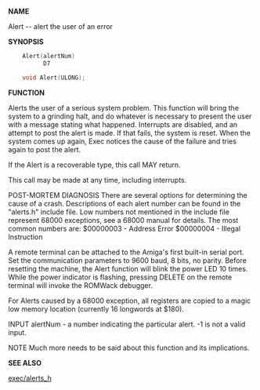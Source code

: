 
**NAME**

Alert -- alert the user of an error

**SYNOPSIS**

```c
    Alert(alertNum)
          D7

    void Alert(ULONG);

```
**FUNCTION**

Alerts the user of a serious system problem.  This function will
bring the system to a grinding halt, and do whatever is necessary
to present the user with a message stating what happened.
Interrupts are disabled, and an attempt to post the alert is made.
If that fails, the system is reset.  When the system comes up
again, Exec notices the cause of the failure and tries again to
post the alert.

If the Alert is a recoverable type, this call MAY return.

This call may be made at any time, including interrupts.

POST-MORTEM DIAGNOSIS
There are several options for determining the cause of a crash.
Descriptions of each alert number can be found in the &#034;alerts.h&#034;
include file.  Low numbers not mentioned in the include file
represent 68000 exceptions, see a 68000 manual for details.  The
most common numbers are:
$00000003 - Address Error
$00000004 - Illegal Instruction

A remote terminal can be attached to the Amiga's first built-in
serial port.  Set the communication parameters to 9600 baud, 8 bits,
no parity.  Before resetting the machine, the Alert function will
blink the power LED 10 times.  While the power indicator is flashing,
pressing DELETE on the remote terminal will invoke the ROMWack
debugger.

For Alerts caused by a 68000 exception, all registers are copied
to a magic low memory location (currently 16 longwords at $180).

INPUT
alertNum   - a number indicating the particular alert.  -1 is
not a valid input.

NOTE
Much more needs to be said about this function and its implications.

**SEE ALSO**

[exec/alerts_h](_OOWF)
